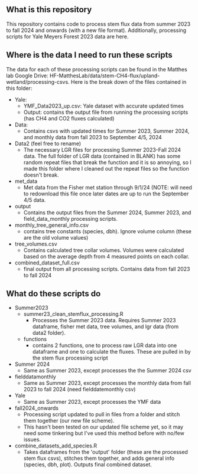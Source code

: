 ## What is this repository
This repository contains code to process stem flux data from summer 2023 to fall 2024 and onwards (with a new file format). Additionally, processing scripts for Yale Meyers Forest 2023 data are here.

## Where is the data I need to run these scripts
The data for each of these processing scripts can be found in the Matthes lab Google Drive: HF-MatthesLab/data/stem-CH4-flux/upland-wetland/processing-csvs. 
Here is the break down of the files contained in this folder:
- Yale:
    - YMF_Data2023_up.csv: Yale dataset with accurate updated times
    - Output: contains the output file from running the processing scripts (has CH4 and CO2 fluxes calculated)
- Data:
  - Contains csvs with updated times for Summer 2023, Summer 2024, and monthly data from fall 2023 to September 4/5, 2024
- Data2 (feel free to rename)
  - The necessary LGR files for processing Summer 2023-Fall 2024 data. The full folder of LGR data (contained in BLANK) has some random repeat files that break the function and it is so annoying, so I made this folder where I cleaned out the repeat files so the function doesn't break.
- met_data
  - Met data from the Fisher met station through 9/1/24 (NOTE: will need to redownload this file once later dates are up to run the September 4/5 data.
- output
  - Contains the output files from the Summer 2024, Summer 2023, and field_data_monthly processing scripts.
- monthly_tree_general_info.csv
    - contains tree constants (species, dbh). Ignore volume column (these are the old volume values)
 - tree_volumes.csv
    - Contains calculated tree collar volumes. Volumes were calculated based on the average depth from 4 measured points on each collar.
- combined_dataset_full.csv
    - final output from all processing scripts. Contains data from fall 2023 to fall 2024 

## What do these scripts do
- Summer2023
    - summer23_clean_stemflux_processing.R
        - Processes the Summer 2023 data. Requires Summer 2023 dataframe, fisher met data, tree volumes, and lgr data (from data2 folder).
    - functions
        - contains 2 functions, one to process raw LGR data into one dataframe and one to calculate the fluxes. These are pulled in by the stem flux processing script
- Summer 2024
    - Same as Summer 2023, except processes the the Summer 2024 csv
- fielddatamonthly
    - Same as Summer 2023, except processes the monthly data from fall 2023 to fall 2024 (need fielddatemonthly csv)
- Yale
    - Same as Summer 2023, except processes the YMF data
- fall2024_onwards
    - Processing script updated to pull in files from a folder and stitch them together (our new file scheme).
    - This hasn't been tested on our updated file scheme yet, so it may need some tinkering but I've used this method before with no/few issues.
- combine_datasets_add_species.R
    - Takes dataframes from the 'output' folder (these are the processed stem flux csvs), stitches them together, and adds general info (species, dbh, plot). Outputs final combined dataset.
